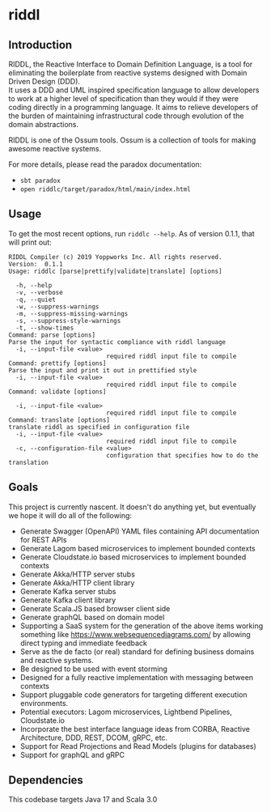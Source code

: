 # riddl

## Introduction
RIDDL, the Reactive Interface to Domain Definition Language, is a tool for
eliminating the boilerplate from reactive systems designed with Domain
Driven Design (DDD).   
It uses a DDD and UML inspired specification language to allow developers to 
work at a higher level of specification than they would if they
were coding directly in a programming language. It aims to relieve developers
of the burden of maintaining infrastructural code through evolution of the
domain abstractions.

RIDDL is one of the Ossum tools. Ossum is a collection of tools for making
awesome reactive systems.

For more details, please read the paradox documentation:

* `sbt paradox`
* `open riddlc/target/paradox/html/main/index.html`

## Usage
To get the most recent options, run `riddlc --help`. As of version 0.1.1, that 
will print out:
```text
RIDDL Compiler (c) 2019 Yoppworks Inc. All rights reserved. 
Version:  0.1.1
Usage: riddlc [parse|prettify|validate|translate] [options]

  -h, --help
  -v, --verbose
  -q, --quiet
  -w, --suppress-warnings
  -m, --suppress-missing-warnings
  -s, --suppress-style-warnings
  -t, --show-times
Command: parse [options]
Parse the input for syntactic compliance with riddl language
  -i, --input-file <value>
                           required riddl input file to compile
Command: prettify [options]
Parse the input and print it out in prettified style
  -i, --input-file <value>
                           required riddl input file to compile
Command: validate [options]

  -i, --input-file <value>
                           required riddl input file to compile
Command: translate [options]
translate riddl as specified in configuration file 
  -i, --input-file <value>
                           required riddl input file to compile
  -c, --configuration-file <value>
                           configuration that specifies how to do the translation
``` 
## Goals
This project is currently nascent. It doesn't do anything yet, but eventually
we hope it will do all of the following:

* Generate Swagger (OpenAPI) YAML files containing API documentation for 
 REST APIs
* Generate Lagom based microservices to implement bounded contexts
* Generate Cloudstate.io based microservices to implement bounded contexts
* Generate Akka/HTTP server stubs
* Generate Akka/HTTP client library
* Generate Kafka server stubs
* Generate Kafka client library
* Generate Scala.JS based browser client side
* Generate graphQL based on domain model  
* Supporting a SaaS system for the generation of the above items working
 something like https://www.websequencediagrams.com/ by allowing direct
  typing and immediate feedback   
* Serve as the de facto (or real) standard for defining business domains and
  reactive systems.
* Be designed to be used with event storming
* Designed for a fully reactive implementation with messaging between
 contexts
* Support pluggable code generators for targeting different execution
 environments.
* Potential executors: Lagom microservices, Lightbend Pipelines, Cloudstate.io
* Incorporate the best interface language ideas from CORBA, Reactive
 Architecture, DDD, REST, DCOM, gRPC, etc. 
* Support for Read Projections and Read Models (plugins for databases)
* Support for graphQL and gRPC

## Dependencies

This codebase targets Java 17 and Scala 3.0  
